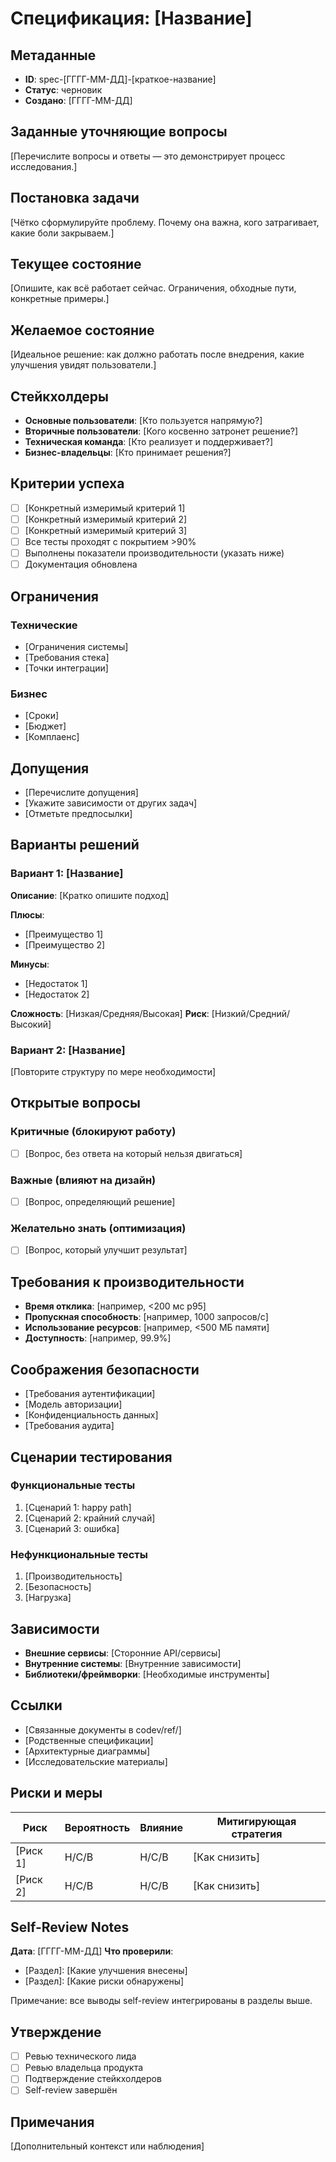 # Спецификация: [Название]

## Метаданные
- **ID**: spec-[ГГГГ-ММ-ДД]-[краткое-название]
- **Статус**: черновик
- **Создано**: [ГГГГ-ММ-ДД]

## Заданные уточняющие вопросы
<!-- Зафиксируйте вопросы, которые вы задали пользователю/стейкхолдеру, и их ответы -->
[Перечислите вопросы и ответы — это демонстрирует процесс исследования.]

## Постановка задачи
[Чётко сформулируйте проблему. Почему она важна, кого затрагивает, какие боли закрываем.]

## Текущее состояние
[Опишите, как всё работает сейчас. Ограничения, обходные пути, конкретные примеры.]

## Желаемое состояние
[Идеальное решение: как должно работать после внедрения, какие улучшения увидят пользователи.]

## Стейкхолдеры
- **Основные пользователи**: [Кто пользуется напрямую?]
- **Вторичные пользователи**: [Кого косвенно затронет решение?]
- **Техническая команда**: [Кто реализует и поддерживает?]
- **Бизнес-владельцы**: [Кто принимает решения?]

## Критерии успеха
- [ ] [Конкретный измеримый критерий 1]
- [ ] [Конкретный измеримый критерий 2]
- [ ] [Конкретный измеримый критерий 3]
- [ ] Все тесты проходят с покрытием >90%
- [ ] Выполнены показатели производительности (указать ниже)
- [ ] Документация обновлена

## Ограничения
### Технические
- [Ограничения системы]
- [Требования стека]
- [Точки интеграции]

### Бизнес
- [Сроки]
- [Бюджет]
- [Комплаенс]

## Допущения
- [Перечислите допущения]
- [Укажите зависимости от других задач]
- [Отметьте предпосылки]

## Варианты решений

### Вариант 1: [Название]
**Описание**: [Кратко опишите подход]

**Плюсы**:
- [Преимущество 1]
- [Преимущество 2]

**Минусы**:
- [Недостаток 1]
- [Недостаток 2]

**Сложность**: [Низкая/Средняя/Высокая]
**Риск**: [Низкий/Средний/Высокий]

### Вариант 2: [Название]
[Повторите структуру по мере необходимости]

## Открытые вопросы

### Критичные (блокируют работу)
- [ ] [Вопрос, без ответа на который нельзя двигаться]

### Важные (влияют на дизайн)
- [ ] [Вопрос, определяющий решение]

### Желательно знать (оптимизация)
- [ ] [Вопрос, который улучшит результат]

## Требования к производительности
- **Время отклика**: [например, <200 мс p95]
- **Пропускная способность**: [например, 1000 запросов/с]
- **Использование ресурсов**: [например, <500 МБ памяти]
- **Доступность**: [например, 99.9%]

## Соображения безопасности
- [Требования аутентификации]
- [Модель авторизации]
- [Конфиденциальность данных]
- [Требования аудита]

## Сценарии тестирования
### Функциональные тесты
1. [Сценарий 1: happy path]
2. [Сценарий 2: крайний случай]
3. [Сценарий 3: ошибка]

### Нефункциональные тесты
1. [Производительность]
2. [Безопасность]
3. [Нагрузка]

## Зависимости
- **Внешние сервисы**: [Сторонние API/сервисы]
- **Внутренние системы**: [Внутренние зависимости]
- **Библиотеки/фреймворки**: [Необходимые инструменты]

## Ссылки
- [Связанные документы в codev/ref/]
- [Родственные спецификации]
- [Архитектурные диаграммы]
- [Исследовательские материалы]

## Риски и меры
| Риск | Вероятность | Влияние | Митигирующая стратегия |
|------|-------------|---------|------------------------|
| [Риск 1] | Н/С/В | Н/С/В | [Как снизить] |
| [Риск 2] | Н/С/В | Н/С/В | [Как снизить] |

## Self-Review Notes
**Дата**: [ГГГГ-ММ-ДД]
**Что проверили**:
- [Раздел]: [Какие улучшения внесены]
- [Раздел]: [Какие риски обнаружены]

Примечание: все выводы self-review интегрированы в разделы выше.

## Утверждение
- [ ] Ревью технического лида
- [ ] Ревью владельца продукта
- [ ] Подтверждение стейкхолдеров
- [ ] Self-review завершён

## Примечания
[Дополнительный контекст или наблюдения]

